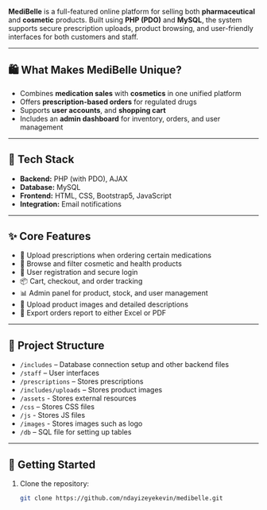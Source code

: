 
**MediBelle** is a full-featured online platform for selling both **pharmaceutical** and **cosmetic** products. Built using **PHP (PDO)** and **MySQL**, the system supports secure prescription uploads, product browsing, and user-friendly interfaces for both customers and staff.

---

## 🛍️ What Makes MediBelle Unique?

- Combines **medication sales** with **cosmetics** in one unified platform
- Offers **prescription-based orders** for regulated drugs
- Supports **user accounts**, and **shopping cart**
- Includes an **admin dashboard** for inventory, orders, and user management

---

## 🔧 Tech Stack

- **Backend:** PHP (with PDO), AJAX
- **Database:** MySQL
- **Frontend:** HTML, CSS, Bootstrap5, JavaScript
- **Integration:** Email notifications

---

## ✨ Core Features

- 🧾 Upload prescriptions when ordering certain medications  
- 🛒 Browse and filter cosmetic and health products  
- 👥 User registration and secure login  
- 📦 Cart, checkout, and order tracking  
- 📊 Admin panel for product, stock, and user management  
- 📸 Upload product images and detailed descriptions
- 🧾 Export orders report to either Excel or PDF 

---

## 📁 Project Structure

- `/includes` – Database connection setup and other backend files
- `/staff` – User interfaces  
- `/prescriptions` – Stores prescriptions
- `/includes/uploads` – Stores product images  
- `/assets` - Stores external resources
- `/css` – Stores CSS files
- `/js` - Stores JS files
- `/images` - Stores images such as logo  
- `/db` – SQL file for setting up tables  

---

## 🚀 Getting Started

1. Clone the repository:
   ```bash
   git clone https://github.com/ndayizeyekevin/medibelle.git
